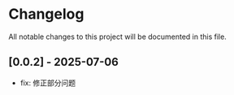 # Changelog

All notable changes to this project will be documented in this file.

## [0.0.2] - 2025-07-06

- fix: 修正部分问题

